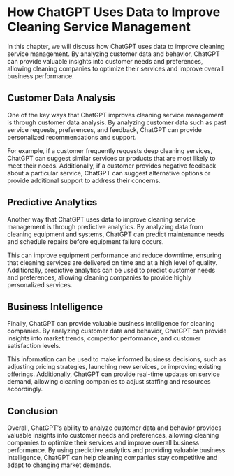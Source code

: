 How ChatGPT Uses Data to Improve Cleaning Service Management
=========================================================================================================================

In this chapter, we will discuss how ChatGPT uses data to improve cleaning service management. By analyzing customer data and behavior, ChatGPT can provide valuable insights into customer needs and preferences, allowing cleaning companies to optimize their services and improve overall business performance.

Customer Data Analysis
----------------------

One of the key ways that ChatGPT improves cleaning service management is through customer data analysis. By analyzing customer data such as past service requests, preferences, and feedback, ChatGPT can provide personalized recommendations and support.

For example, if a customer frequently requests deep cleaning services, ChatGPT can suggest similar services or products that are most likely to meet their needs. Additionally, if a customer provides negative feedback about a particular service, ChatGPT can suggest alternative options or provide additional support to address their concerns.

Predictive Analytics
--------------------

Another way that ChatGPT uses data to improve cleaning service management is through predictive analytics. By analyzing data from cleaning equipment and systems, ChatGPT can predict maintenance needs and schedule repairs before equipment failure occurs.

This can improve equipment performance and reduce downtime, ensuring that cleaning services are delivered on time and at a high level of quality. Additionally, predictive analytics can be used to predict customer needs and preferences, allowing cleaning companies to provide highly personalized services.

Business Intelligence
---------------------

Finally, ChatGPT can provide valuable business intelligence for cleaning companies. By analyzing customer data and behavior, ChatGPT can provide insights into market trends, competitor performance, and customer satisfaction levels.

This information can be used to make informed business decisions, such as adjusting pricing strategies, launching new services, or improving existing offerings. Additionally, ChatGPT can provide real-time updates on service demand, allowing cleaning companies to adjust staffing and resources accordingly.

Conclusion
----------

Overall, ChatGPT's ability to analyze customer data and behavior provides valuable insights into customer needs and preferences, allowing cleaning companies to optimize their services and improve overall business performance. By using predictive analytics and providing valuable business intelligence, ChatGPT can help cleaning companies stay competitive and adapt to changing market demands.


